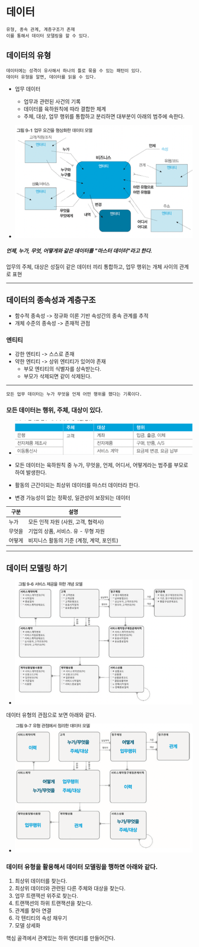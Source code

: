 # 데이터
    유형, 종속 관계, 계층구조가 존재
    이를 통해서 데이터 모델링을 할 수 있다. 

## 데이터의 유형 
    데이터에는 성격이 유사해서 하나의 틀로 묶을 수 있는 패턴이 있다. 
    데이터 유형을 알면, 데이터를 읽을 수 있다. 

- 업무 데이터
  - 업무과 관련된 사건의 기록
  - 데이터를 육하원칙에 따라 결합한 체계 
  - 주체, 대상, 업무 행위를 통합하고 분리하면 대부분이 아래의 범주에 속한다.

- ![업무 형상화 모델](https://github.com/sendkite/data-modeling/blob/main/chapter09/data-model.png)

<h5>언제, 누가, 무엇, 어떻게와 같은 데이터를 "마스터 데이터"라고 한다.</h5>

업무의 주체, 대상은 성질이 같은 데이터 끼리 통합하고, 업무 행위는 개체 사이의 관계로 표현

---

## 데이터의 종속성과 계층구조 

- 함수적 종속성 -> 정규화 이론 기반 속성간의 종속 관계를 추적
- 개체 수준의 종속성 -> 존재적 관점

### 엔티티
 
- 강한 엔티티 -> 스스로 존재
- 약한 엔티티 -> 상위 엔티티가 있어야 존재 
  - 부모 엔티티의 식별자를 상속받는다.
  - 부모가 삭제되면 같이 삭제된다. 

---

    모든 업무 데이터는 누가 무엇을 언제 어떤 행위를 했다는 기록이다.

### 모든 데이터는 행위, 주체, 대상이 있다.

- ![마스터 데이터](https://github.com/sendkite/data-modeling/blob/main/chapter09/master-data.png)

- 모든 데이터는 육하원칙 중 누가, 무엇을, 언제, 어디서, 어떻게라는 범주를 부모로 하여 발생한다. 
- 활동의 근간이되는 최상위 데이터를 마스터 데이터라 한다. 
- 변경 가능성이 없는 정확성, 일관성이 보장되는 데이터


| 구분  | 설명                        |
|-----|---------------------------|
| 누가  | 모든 인적 자원 (사원, 고객, 협력사)    |
| 무엇을 | 기업의 상품, 서비스. 유 - 무형 자원    |
| 어떻게 | 비지니스 활동의 기준 (계정, 계약, 포인트) |


---
## 데이터 모델링 하기


- ![모델](https://github.com/sendkite/data-modeling/blob/main/chapter09/model.png)

데이터 유형의 관점으로 보면 아래와 같다. 

- ![모델 유형 관점](https://github.com/sendkite/data-modeling/blob/main/chapter09/model-type.png)

### 데이터 유형을 활용해서 데이터 모델링을 행하면 아래와 같다.  

1. 최상위 데이터를 찾는다.
2. 최상위 데이터와 관련된 다른 주체와 대상을 찾는다.
3. 업무 트랜잭션 위주로 찾는다.
4. 트랜잭션의 하위 트랜잭션을 찾는다.
5. 관계를 찾아 연결
6. 각 텐티티의 속성 채우기
7. 모델 상세화

핵심 골격에서 관계있는 하위 엔티티를 만들어간다.
